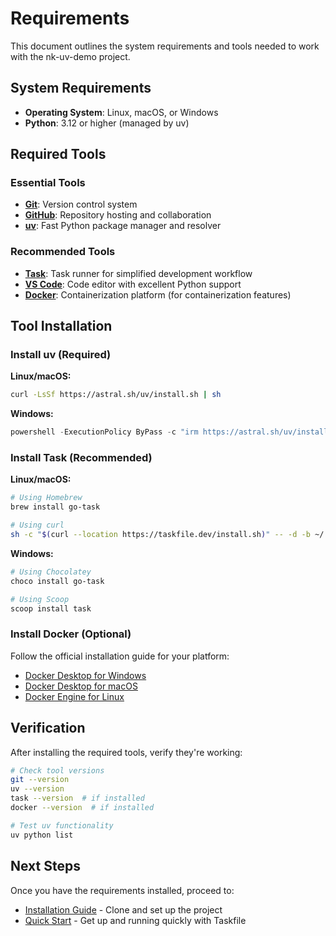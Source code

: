 # Requirements

This document outlines the system requirements and tools needed to work with the nk-uv-demo project.

## System Requirements

- **Operating System**: Linux, macOS, or Windows
- **Python**: 3.12 or higher (managed by uv)

## Required Tools

### Essential Tools

- **[Git](https://git-scm.com/book/en/v2/Getting-Started-Installing-Git)**: Version control system
- **[GitHub](https://github.com/)**: Repository hosting and collaboration
- **[uv](https://docs.astral.sh/uv/getting-started/installation/)**: Fast Python package manager and resolver

### Recommended Tools

- **[Task](https://taskfile.dev/installation/)**: Task runner for simplified development workflow
- **[VS Code](https://code.visualstudio.com/)**: Code editor with excellent Python support
- **[Docker](https://docs.docker.com/engine/install/)**: Containerization platform (for containerization features)

## Tool Installation

### Install uv (Required)

**Linux/macOS:**
```bash
curl -LsSf https://astral.sh/uv/install.sh | sh
```

**Windows:**
```powershell
powershell -ExecutionPolicy ByPass -c "irm https://astral.sh/uv/install.ps1 | iex"
```

### Install Task (Recommended)

**Linux/macOS:**
```bash
# Using Homebrew
brew install go-task

# Using curl
sh -c "$(curl --location https://taskfile.dev/install.sh)" -- -d -b ~/.local/bin
```

**Windows:**
```powershell
# Using Chocolatey
choco install go-task

# Using Scoop
scoop install task
```

### Install Docker (Optional)

Follow the official installation guide for your platform:
- [Docker Desktop for Windows](https://docs.docker.com/desktop/install/windows-install/)
- [Docker Desktop for macOS](https://docs.docker.com/desktop/install/mac-install/)
- [Docker Engine for Linux](https://docs.docker.com/engine/install/)

## Verification

After installing the required tools, verify they're working:

```bash
# Check tool versions
git --version
uv --version
task --version  # if installed
docker --version  # if installed

# Test uv functionality
uv python list
```

## Next Steps

Once you have the requirements installed, proceed to:
- [Installation Guide](installation.md) - Clone and set up the project
- [Quick Start](quickstart.md) - Get up and running quickly with Taskfile
